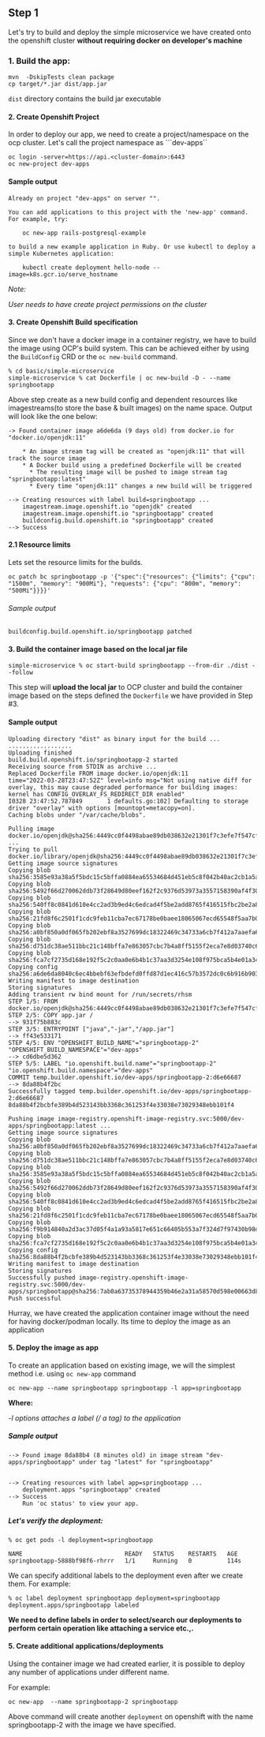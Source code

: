 ## Step 1

Let's try to build and deploy the simple microservice we have created onto the openshift cluster **without requiring docker on developer's machine**

### 1. Build the app:

```
mvn  -DskipTests clean package
cp target/*.jar dist/app.jar
```
``dist`` directory contains the build jar executable


#### 2. Create Openshift Project

In order to deploy our app, we need to create a project/namespace on the ocp cluster. Let's call the project namespace as ```dev-apps`` 

```
oc login -server=https://api.<cluster-domain>:6443
oc new-project dev-apps
```

#### Sample output

```
Already on project "dev-apps" on server "".

You can add applications to this project with the 'new-app' command. For example, try:

    oc new-app rails-postgresql-example

to build a new example application in Ruby. Or use kubectl to deploy a simple Kubernetes application:

    kubectl create deployment hello-node --image=k8s.gcr.io/serve_hostname
```
 <i> Note:

User needs to have create project permissions on the cluster
</i>

#### 3. Create Openshift Build specification

Since we don't have a docker image in a container registry, we have to build the image using OCP's build system. This can be achieved either by using the ``BuildConfig`` CRD or the ``oc new-build`` command.

```
% cd basic/simple-microservice
simple-microservice % cat Dockerfile | oc new-build -D - --name springbootapp
```
Above step create as a new build config and dependent resources like imagestreams(to store the base & built images) on the name space. Output will look like the one below:

```
-> Found container image a6de6da (9 days old) from docker.io for "docker.io/openjdk:11"

    * An image stream tag will be created as "openjdk:11" that will track the source image
    * A Docker build using a predefined Dockerfile will be created
      * The resulting image will be pushed to image stream tag "springbootapp:latest"
      * Every time "openjdk:11" changes a new build will be triggered

--> Creating resources with label build=springbootapp ...
    imagestream.image.openshift.io "openjdk" created
    imagestream.image.openshift.io "springbootapp" created
    buildconfig.build.openshift.io "springbootapp" created
--> Success
```
#### 2.1 Resource limits 

Lets set the resource limits for the builds. 


```
oc patch bc springbootapp -p '{"spec":{"resources": {"limits": {"cpu": "1500m", "memory": "900Mi"}, "requests": {"cpu": "800m", "memory": "500Mi"}}}}'
```
###### Sample output
```
buildconfig.build.openshift.io/springbootapp patched
```

#### 3. Build the container image based on the local jar file

```
simple-microservice % oc start-build springbootapp --from-dir ./dist --follow  
```

This step will **upload the local jar** to OCP cluster and build the container image based on the steps defined the ``Dockerfile`` we have provided in Step #3. 

#### Sample output
```
Uploading directory "dist" as binary input for the build ...
..................
Uploading finished
build.build.openshift.io/springbootapp-2 started
Receiving source from STDIN as archive ...
Replaced Dockerfile FROM image docker.io/openjdk:11
time="2022-03-28T23:47:52Z" level=info msg="Not using native diff for overlay, this may cause degraded performance for building images: kernel has CONFIG_OVERLAY_FS_REDIRECT_DIR enabled"
I0328 23:47:52.787849       1 defaults.go:102] Defaulting to storage driver "overlay" with options [mountopt=metacopy=on].
Caching blobs under "/var/cache/blobs".

Pulling image docker.io/openjdk@sha256:4449cc0f4498abae89db038632e21301f7c3efe7f547cff10f4c6ff8dad5cba7 ...
Trying to pull docker.io/library/openjdk@sha256:4449cc0f4498abae89db038632e21301f7c3efe7f547cff10f4c6ff8dad5cba7...
Getting image source signatures
Copying blob sha256:3585e93a38a5f5bdc15c5bffa0884ea65534684d451eb5c8f042b40ac2cb1a5a
Copying blob sha256:5492f66d270062ddb73f28649d80eef162f2c9376d53973a3557158390af4f30
Copying blob sha256:540ff8c0841d610e4cc2ad3b9ed4c6edcad4f5be2add8765f416515fbc2be2a8
Copying blob sha256:21fd8f6c2501f1cdc9feb11cba7ec67178be0baee18065067ecd65548f5aa7b0
Copying blob sha256:a0bf850a0df065fb202ebf8a3527699dc18322469c34733a6cb7f412a7aaefa6
Copying blob sha256:d751dc38ae511bbc21c148bffa7e863057cbc7b4a8ff5155f2eca7e8d03740c6
Copying blob sha256:fca7cf2735d168e192f5c2c0aa0e6b4b1c37aa3d3254e108f975bca5b4e01a34
Copying config sha256:a6de6da8040c6ec4bbebf63efbdefd0ffd87d1ec416c57b3572dc0c6b916b903
Writing manifest to image destination
Storing signatures
Adding transient rw bind mount for /run/secrets/rhsm
STEP 1/5: FROM docker.io/openjdk@sha256:4449cc0f4498abae89db038632e21301f7c3efe7f547cff10f4c6ff8dad5cba7
STEP 2/5: COPY app.jar /
--> 931f75b883c
STEP 3/5: ENTRYPOINT ["java","-jar","/app.jar"]
--> ff43e533171
STEP 4/5: ENV "OPENSHIFT_BUILD_NAME"="springbootapp-2" "OPENSHIFT_BUILD_NAMESPACE"="dev-apps"
--> cd6dbe5d362
STEP 5/5: LABEL "io.openshift.build.name"="springbootapp-2" "io.openshift.build.namespace"="dev-apps"
COMMIT temp.builder.openshift.io/dev-apps/springbootapp-2:d6e66687
--> 8da88b4f2bc
Successfully tagged temp.builder.openshift.io/dev-apps/springbootapp-2:d6e66687
8da88b4f2bcbfe389b4d523143bb3368c361253f4e33038e73029348ebb101f4

Pushing image image-registry.openshift-image-registry.svc:5000/dev-apps/springbootapp:latest ...
Getting image source signatures
Copying blob sha256:a0bf850a0df065fb202ebf8a3527699dc18322469c34733a6cb7f412a7aaefa6
Copying blob sha256:d751dc38ae511bbc21c148bffa7e863057cbc7b4a8ff5155f2eca7e8d03740c6
Copying blob sha256:3585e93a38a5f5bdc15c5bffa0884ea65534684d451eb5c8f042b40ac2cb1a5a
Copying blob sha256:5492f66d270062ddb73f28649d80eef162f2c9376d53973a3557158390af4f30
Copying blob sha256:540ff8c0841d610e4cc2ad3b9ed4c6edcad4f5be2add8765f416515fbc2be2a8
Copying blob sha256:21fd8f6c2501f1cdc9feb11cba7ec67178be0baee18065067ecd65548f5aa7b0
Copying blob sha256:f9b914840a2d3ac37d05f4a1a93a5817e651c66405b553a7f324d7f97430b98d
Copying blob sha256:fca7cf2735d168e192f5c2c0aa0e6b4b1c37aa3d3254e108f975bca5b4e01a34
Copying config sha256:8da88b4f2bcbfe389b4d523143bb3368c361253f4e33038e73029348ebb101f4
Writing manifest to image destination
Storing signatures
Successfully pushed image-registry.openshift-image-registry.svc:5000/dev-apps/springbootapp@sha256:7ab0a63735378944359b46e2a31a58570d598e00663d858e2c7ef5e937c519b7
Push successful
```

Hurray, we have created the application container image without the need for having docker/podman locally. Its time to deploy the image as an application

#### 5. Deploy the image as app

To create an application based on existing image, we will the simplest method i.e. using ``oc new-app`` command 
```
oc new-app --name springbootapp springbootapp -l app=springbootapp
```
**Where:**

  <i> -l options attaches a label (/ a tag) to the application</i>

##### Sample output
```
--> Found image 8da88b4 (8 minutes old) in image stream "dev-apps/springbootapp" under tag "latest" for "springbootapp"


--> Creating resources with label app=springbootapp ...
    deployment.apps "springbootapp" created
--> Success
    Run 'oc status' to view your app.
```

##### Let's verify the deployment:

```
% oc get pods -l deployment=springbootapp

NAME                             READY   STATUS    RESTARTS   AGE
springbootapp-5888bf98f6-rhrrr   1/1     Running   0          114s
```

We can specify additional labels to the deployment even after we create them. For example:

```
% oc label deployment springbootapp deployment=springbootapp
deployment.apps/springbootapp labeled
```

**We need to define labels in order to select/search our deployments to perform certain operation like attaching a service etc.,.**


#### 5. Create additional applications/deployments

Using the container image we had created earlier, it is possible to deploy any number of applications under different name.

For example:

``` 
oc new-app  --name springbootapp-2 springbootapp 
```

Above command will create another ``deployment`` on openshift with the name springbootapp-2 with the image we have specified.